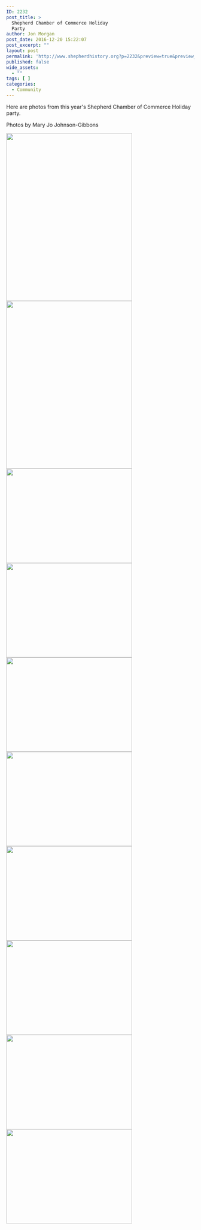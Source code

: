 ```yaml
---
ID: 2232
post_title: >
  Shepherd Chamber of Commerce Holiday
  Party
author: Jon Morgan
post_date: 2016-12-20 15:22:07
post_excerpt: ""
layout: post
permalink: 'http://www.shepherdhistory.org?p=2232&preview=true&preview_id=2232'
published: false
wide_assets:
  - ""
tags: [ ]
categories:
  - Community
---
```

Here are photos from this year's Shepherd Chamber of Commerce Holiday party.

Photos by Mary Jo Johnson-Gibbons

<img class="alignnone wp-image-2233 size-medium" src="http://www.shepherdhistory.org/wp-content/uploads/2016/12/IMG_3082-1-e1482265577937-336x448.jpg" width="336" height="448" /> <img class="alignnone wp-image-2234 size-medium" src="http://www.shepherdhistory.org/wp-content/uploads/2016/12/IMG_3087-1-e1482265619346-336x448.jpg" width="336" height="448" /> <img class="alignnone size-medium wp-image-2235" src="http://www.shepherdhistory.org/wp-content/uploads/2016/12/IMG_3089-1-336x252.jpg" alt="" width="336" height="252" /> <img class="alignnone size-medium wp-image-2236" src="http://www.shepherdhistory.org/wp-content/uploads/2016/12/IMG_3091-1-336x252.jpg" alt="" width="336" height="252" /> <img class="alignnone size-medium wp-image-2237" src="http://www.shepherdhistory.org/wp-content/uploads/2016/12/IMG_3096-336x252.jpg" alt="" width="336" height="252" /> <img class="alignnone size-medium wp-image-2238" src="http://www.shepherdhistory.org/wp-content/uploads/2016/12/IMG_3098-1-336x252.jpg" alt="" width="336" height="252" /> <img class="alignnone size-medium wp-image-2239" src="http://www.shepherdhistory.org/wp-content/uploads/2016/12/IMG_3099-1-336x252.jpg" alt="" width="336" height="252" /> <img class="alignnone size-medium wp-image-2240" src="http://www.shepherdhistory.org/wp-content/uploads/2016/12/IMG_3100-1-336x252.jpg" alt="" width="336" height="252" /> <img class="alignnone size-medium wp-image-2241" src="http://www.shepherdhistory.org/wp-content/uploads/2016/12/IMG_3102-336x252.jpg" alt="" width="336" height="252" /> <img class="alignnone size-medium wp-image-2242" src="http://www.shepherdhistory.org/wp-content/uploads/2016/12/IMG_3104-1-336x252.jpg" alt="" width="336" height="252" />